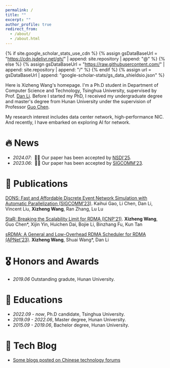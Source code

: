 ```yaml
---
permalink: /
title: ""
excerpt: ""
author_profile: true
redirect_from: 
  - /about/
  - /about.html
---
```


{% if site.google_scholar_stats_use_cdn %}
{% assign gsDataBaseUrl = "https://cdn.jsdelivr.net/gh/" | append: site.repository | append: "@" %}
{% else %}
{% assign gsDataBaseUrl = "https://raw.githubusercontent.com/" | append: site.repository | append: "/" %}
{% endif %}
{% assign url = gsDataBaseUrl | append: "google-scholar-stats/gs_data_shieldsio.json" %}

<span class='anchor' id='about-me'></span>

Here is Xizheng Wang's homepage. I'm a Ph.D student in Department of Computer Science and Technology, Tsinghua University, supervised by Prof. <a href='https://nasp.cs.tsinghua.edu.cn/lidan.html'>Dan Li</a>. Before I started my PhD, I received my undergraduate degree and master's degree from Hunan University under the supervision of Professor <a href='http://grzy.hnu.edu.cn/site/index/chenguo'>Guo Chen</a>.

My research interest includes data center network, high-performance NIC. And recently, I have embarked on exploring AI for network.


# 🔥 News
- *2024.07*: &nbsp;🎉🎉 Our paper has been accepted by <a href='https://www.usenix.org/conference/nsdi25'>NSDI'25</a>. 
- *2023.06*: &nbsp;🎉🎉 Our paper has been accepted by <a href='https://conferences.sigcomm.org/sigcomm/2023/'>SIGCOMM'23</a>. 
 

# 📝 Publications 

<div class='paper-box-text' markdown="1">

[DONS: Fast and Affordable Discrete Event Network Simulation with Automatic Parallelization (SIGCOMM'23)](https://dl.acm.org/doi/pdf/10.1145/3603269.3604844). Kaihui Gao, Li Chen, Dan Li, Vincent Liu, **Xizheng Wang**, Ran Zhang, Lu Lu

</div>

<div class='paper-box-text' markdown="1">

[StaR: Breaking the Scalability Limit for RDMA (ICNP'21)](https://ieeexplore.ieee.org/document/9651935). **Xizheng Wang**, Guo Chen*, Xijin Yin, Huichen Dai, Bojie Li, Binzhang Fu, Kun Tan

</div>

<div class='paper-box-text' markdown="1">

[sRDMA: A General and Low-Overhead RDMA Scheduler for RDMA (APNet'23)](https://conferences.sigcomm.org/events/apnet2023/papers/sec1-srdma.pdf). **Xizheng Wang**, Shuai Wang*, Dan Li

</div>

# 🎖 Honors and Awards
- *2019.06* Outstanding gradute, Hunan University. 

# 📖 Educations
- *2022.09 - now*, Ph.D candidate, Tsinghua University. 
- *2019.09 - 2022.06*, Master degree, Hunan University.
- *2015.09 - 2019.06*, Bachelor degree, Hunan University. 

# 💬 Tech Blog
- [Some blogs posted on Chinese technology forums](https://blog.csdn.net/hb_wxz?type=blog)
<!-- - *2021.03*, Lorem ipsum dolor sit amet, consectetur adipiscing elit. Vivamus ornare aliquet ipsum, ac tempus justo dapibus sit amet.  \| [\[video\]](https://github.com/) -->

<!-- # 💻 Internships
- *2019.05 - 2020.02*, [Lorem](https://github.com/), China. -->